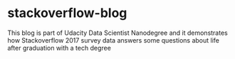 # stackoverflow-blog

This blog is part of Udacity Data Scientist Nanodegree and it demonstrates how Stackoverflow 2017 survey data answers some questions about life after graduation with a tech degree
